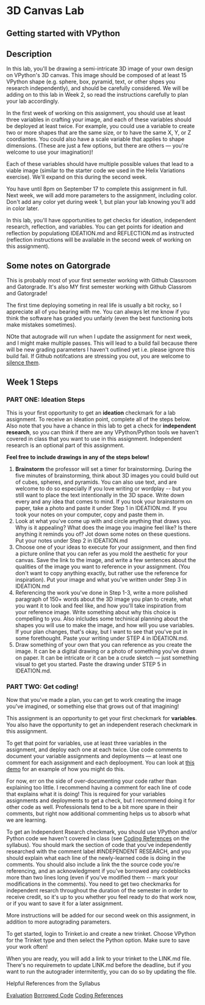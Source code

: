 # 3D Canvas Lab
## Getting started with VPython

## Description

In this lab, you'll be drawing a semi-intricate 3D image of your own design on VPython's 3D canvas. This image should be composed of at least 15 VPython shape (e.g. sphere, box, pyramid, text, or other shpes you research independently), and should be carefully considered. We will be adding on to this lab in Week 2, so read the instructions carefully to plan your lab accordingly. 

In the first week of working on this assignment, you should use at least three variables in crafting your image, and each of these variables should be deployed at least twice. For example, you could use a variable to create two or more shapes that are the same size, or to have the same X, Y, or Z coordiantes. You could also have a scale variable that applies to shape dimensions. (These are just a few options, but there are others — you're welcome to use your imagination)!

Each of these variables should have multiple possible values that lead to a viable image (similar to the starter code we used in the Helix Variations exercise). We'll expand on this during the second week. 

You have until 8pm on September 17 to complete this assignment in full. Next week, we will add more parameters to the assignment, including color. Don't add any color yet during week 1, but plan your lab knowing you'll add in color later. 

In this lab, you'll have opportunities to get checks for ideation, independent research, reflection, and variables. You can get points for ideation and reflection by populationg IDEATION.md and REFLECTION.md as instructed (reflection instructions will be available in the second week of working on this assignment). 

## Some notes on Gatorgrade

This is probably most of your first semester working with Github Classroom and Gatorgrade. It's also MY first semester working with Github Classrom and Gatorgrade!

The first time deploying someting in real life is usually a bit rocky, so I appreciate all of you bearing with me. You can always let me know if you think the software has graded you unfairly (even the best functioning bots make mistakes sometimes). 

NOte that autograde will run when I update the assignment for next week, and I might make multiple passes. This will lead to a build fail because there will be new grading parameters I haven't outlined yet i.e. please ignore this build fail. If Github notifcations are stressing you out, you are welcome to [silence them](https://docs.github.com/en/account-and-profile/managing-subscriptions-and-notifications-on-github/setting-up-notifications/configuring-notifications). 

## Week 1 Steps

### PART ONE: Ideation Steps

This is your first opportunity to get an <b>ideation</b> checkmark for a lab assignment. To receive an ideation point, complete all of the steps below. Also note that you have a chance in this lab to get a check for <b>independent research</b>, so you can think if there are any VPython/Python tools we haven't covered in class that you want to use in this assignment. Independent research is an optional part of this assignment. 

<b>Feel free to include drawings in any of the steps below! </b>

1. <b>Brainstorm</b> the professor will set a timer for brainstorming. During the five minutes of brainstorming, think about 3D images you could build out of cubes, spheres, and pyramids. You can also use text, and are welcome to do so especially if you love writing or wordplay -- but you still want to place the text intentionally in the 3D space.  Write down every and any idea that comes to mind. If you took your brainstorm on paper, take a photo and paste it under Step 1 in IDEATION.md. If you took your notes on your computer, copy and paste them in. 
2. Look at what you've come up with and circle anything that draws you. Why is it appealing? What does the image you imagine feel like? Is there anything it reminds you of? Jot down some notes on these questions. Put your notes under Step 2 in IDEATION.md
3. Choose one of your ideas to execute for your assignment, and then find a picture online that you can refer as you mold the aesthetic for your canvas. Save the link to the image, and write a few sentences about the qualities of the image you want to reference in your assignment. (You don't want to copy anything exactly, but rather use the reference for inspiration). Put your image and what you've written under Step 3 in IDEATION.md
4. Referencing the work you've done in Step 1-3, write a more polished paragraph of 150+ words about the 3D image you plan to create, what you want it to look and feel like, and how you'll take inspiration from your reference image. Write something about why this choice is compelling to you. Also inlcludes some techinical planning about the shapes you will use to make the image, and how will you use variables. If your plan changes, that's okay, but I want to see that you've put in some forethought. Paste your writing under STEP 4 in IDEATION.md. 
5. Draw something of your own that you can reference as you create the image. It can be a digital drawing or a photo of something you've drawn on paper. It can be intricate or it can be a crude sketch — just something visual to get you started. Paste the drawing under STEP 5 in IDEATION.md. 



### PART TWO: Get coding!

Now that you've made a plan, you can get to work creating the image you've imagined, or something else that grows out of that imagining! 

This assignment is an opportunity to get your first checkmark for <b>variables</b>. You also have the opportunity to get an independent reserach checkmark in this assignment. 

To get that point for variables, use at least three variables in the assignment, and deploy each one at each twice. Use code comments to document your variable assignments and deployments — at least one comment for each assignment and each deplooyment. You can look at [this demo](https://trinket.io/library/trinkets/b21ce9cf3f) for an example of how you might do this.

For now, err on the side of over-documenting your code rather than explaining too little. I recommend having a comment for each line of code that explains what it is doing! This is required for your variables assignments and deployments to get a check, but I recommend doing it for other code as well. Professionals tend to be a bit more spare in their comments, but right now additional commenting helps us to absorb what we are learning. 

To get an Independent Rsearch checkmark, you should use VPython and/or Python code we haven't covered in class (see [Coding References](https://github.com/allegheny-college-cmpsc-100-fall-2023/course-materials#coding-references) on the syllabus). You should mark the section of code that you've independently researched with the comment label #INDEPENDENT RESEARCH, and you should explain what each line of the newly-learned code is doing in the comments. You should also include a link the the source code you're referencing, and an acknowledgment if you've borrowed any codeblocks more than two lines long (even if you've modified them -- mark your modifications in the comments). You need to get two checkmarks for independent resarch throughout the duration of the semester in order to receive credit, so it's up to you whether you feel ready to do that work now, or if you want to save it for a later assignment. 

More instructions will be added for our second week on this assignment, in addition to more autograding parameters. 

To get started, login to Trinket.io and create a new trinket. Choose VPython for the Trinket type and then select the Python option. Make sure to save your work often! 

When you are ready, you will add a link to your trinket to the LINK.md file. There's no requiremetn to update LINK.md before the deadline, but if you want to run the autograder intermitently, you can do so by updating the file.



Helpful References from the Syllabus

[Evaluation](https://github.com/allegheny-college-cmpsc-100-fall-2023/course-materials/blob/main/README.md#evaluation)
[Borrowed Code](https://github.com/allegheny-college-cmpsc-100-fall-2023/course-materials/blob/main/README.md#coding-references)
[Coding References](https://github.com/allegheny-college-cmpsc-100-fall-2023/course-materials/blob/main/README.md#coding-references)
